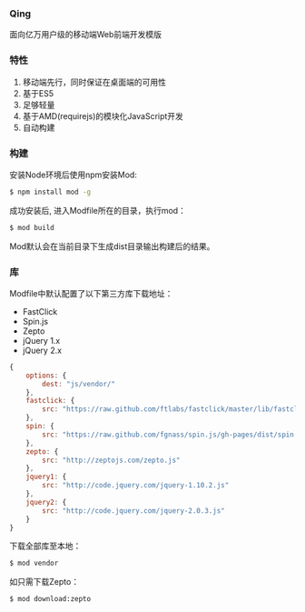 ### Qing

面向亿万用户级的移动端Web前端开发模版

### 特性
1. 移动端先行，同时保证在桌面端的可用性
2. 基于ES5
3. 足够轻量
4. 基于AMD(requirejs)的模块化JavaScript开发
5. 自动构建

### 构建

安装Node环境后使用npm安装Mod:
```sh
$ npm install mod -g
```

成功安装后, 进入Modfile所在的目录，执行mod：
```sh
$ mod build
```

Mod默认会在当前目录下生成dist目录输出构建后的结果。

### 库

Modfile中默认配置了以下第三方库下载地址：

* FastClick
* Spin.js
* Zepto
* jQuery 1.x
* jQuery 2.x

```js
{
    options: {
        dest: "js/vendor/"
    },
    fastclick: {
        src: "https://raw.github.com/ftlabs/fastclick/master/lib/fastclick.js"    
    },
    spin: {
        src: "https://raw.github.com/fgnass/spin.js/gh-pages/dist/spin.js"
    },
    zepto: {
        src: "http://zeptojs.com/zepto.js"
    },
    jquery1: {
        src: "http://code.jquery.com/jquery-1.10.2.js"
    },
    jquery2: {
        src: "http://code.jquery.com/jquery-2.0.3.js"
    }
}
```

下载全部库至本地：
```sh
$ mod vendor
```

如只需下载Zepto：

```sh
$ mod download:zepto
```